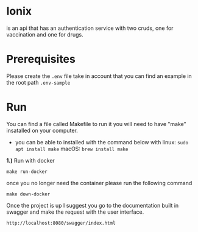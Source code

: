 # Ionix
is an api that has an authentication service with two cruds, one for vaccination and one for drugs.

# Prerequisites
Please create the `.env` file take in account that you can find an example in the root path `.env-sample`

# Run
You can find a file called Makefile to run it you will need to have "make" insatalled on your computer.

- you can be able to installed with the command below with 
linux:
`sudo apt install make`
macOS:
`brew install make`

__1.)__ Run with docker

`make run-docker`

once you no longer need the container please run the following command

`make down-docker`

Once the project is up I suggest you go to the documentation built in swagger and make the request with the user
interface.

`http://localhost:8080/swagger/index.html`